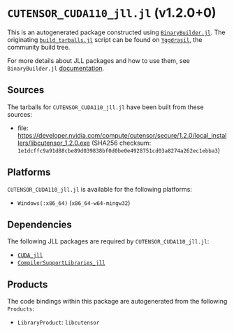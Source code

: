 # `CUTENSOR_CUDA110_jll.jl` (v1.2.0+0)

This is an autogenerated package constructed using [`BinaryBuilder.jl`](https://github.com/JuliaPackaging/BinaryBuilder.jl). The originating [`build_tarballs.jl`](https://github.com/JuliaPackaging/Yggdrasil/blob/aeb75f171a1f8e93d25dfec8b1db7b5e183663df/C/CUTENSOR/CUTENSOR_CUDA110/build_tarballs.jl) script can be found on [`Yggdrasil`](https://github.com/JuliaPackaging/Yggdrasil/), the community build tree.

For more details about JLL packages and how to use them, see `BinaryBuilder.jl` [documentation](https://juliapackaging.github.io/BinaryBuilder.jl/dev/jll/).

## Sources

The tarballs for `CUTENSOR_CUDA110_jll.jl` have been built from these sources:

* file: https://developer.nvidia.com/compute/cutensor/secure/1.2.0/local_installers/libcutensor_1.2.0.exe (SHA256 checksum: `1e1dcffc9a91d88cbe89d039838bf0d0be0e4928751cd03a8274a262ec1ebba3`)

## Platforms

`CUTENSOR_CUDA110_jll.jl` is available for the following platforms:

* `Windows(:x86_64)` (`x86_64-w64-mingw32`)

## Dependencies

The following JLL packages are required by `CUTENSOR_CUDA110_jll.jl`:

* [`CUDA_jll`](https://github.com/JuliaBinaryWrappers/CUDA_jll.jl)
* [`CompilerSupportLibraries_jll`](https://github.com/JuliaBinaryWrappers/CompilerSupportLibraries_jll.jl)

## Products

The code bindings within this package are autogenerated from the following `Products`:

* `LibraryProduct`: `libcutensor`
